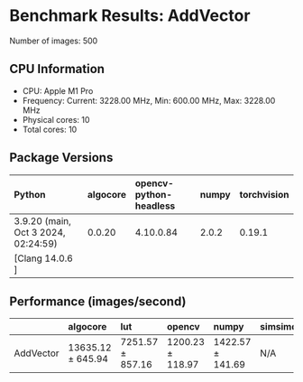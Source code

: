 # Benchmark Results: AddVector

Number of images: 500

## CPU Information

- CPU: Apple M1 Pro
- Frequency: Current: 3228.00 MHz, Min: 600.00 MHz, Max: 3228.00 MHz
- Physical cores: 10
- Total cores: 10

## Package Versions

| Python                                | algocore   | opencv-python-headless   | numpy   | torchvision   |
|:--------------------------------------|:-----------|:-------------------------|:--------|:--------------|
| 3.9.20 (main, Oct  3 2024, 02:24:59)  | 0.0.20     | 4.10.0.84                | 2.0.2   | 0.19.1        |
| [Clang 14.0.6 ]                       |            |                          |         |               |

## Performance (images/second)

|           | algocore          | lut              | opencv           | numpy            | simsimd   |
|:----------|:------------------|:-----------------|:-----------------|:-----------------|:----------|
| AddVector | 13635.12 ± 645.94 | 7251.57 ± 857.16 | 1200.23 ± 118.97 | 1422.57 ± 141.69 | N/A       |
